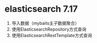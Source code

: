 # elasticsearch 7.17

1. 导入数据（mybaits主子数据聚合）
2. 使用ElasticsearchRepository方式查询
3. 使用ElasticsearchRestTemplate方式查询


